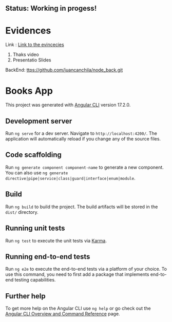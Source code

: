 ## Status: Working in progess!

# Evidences
Link : [Link to the evincecies ](https://drive.google.com/drive/folders/109Blg4ucVgnK90hhw5qFG8Dp4flR2m1X?usp=drive_link)

1. Thaks video
2. Presentatio Slides

BackEnd: [ttps://github.com/juancanchila/node_back.git](https://github.com/juancanchila/nodeDemo.git)


# Books App

This project was generated with [Angular CLI](https://github.com/angular/angular-cli) version 17.2.0.

## Development server

Run `ng serve` for a dev server. Navigate to `http://localhost:4200/`. The application will automatically reload if you change any of the source files.

## Code scaffolding

Run `ng generate component component-name` to generate a new component. You can also use `ng generate directive|pipe|service|class|guard|interface|enum|module`.

## Build

Run `ng build` to build the project. The build artifacts will be stored in the `dist/` directory.

## Running unit tests

Run `ng test` to execute the unit tests via [Karma](https://karma-runner.github.io).

## Running end-to-end tests

Run `ng e2e` to execute the end-to-end tests via a platform of your choice. To use this command, you need to first add a package that implements end-to-end testing capabilities.

## Further help

To get more help on the Angular CLI use `ng help` or go check out the [Angular CLI Overview and Command Reference](https://angular.io/cli) page.



